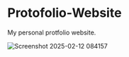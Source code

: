 # Protofolio-Website
My personal  protfolio website.

![Screenshot 2025-02-12 084157](https://github.com/user-attachments/assets/38c26547-0909-495b-a834-9ef29a4aff17)

